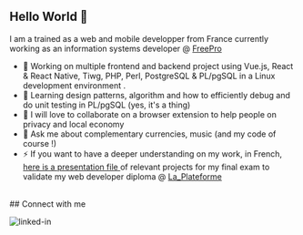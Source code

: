 

<!--
**gaspard-lonchampt/gaspard-lonchampt** is a ✨ _special_ ✨ repository because its `README.md` (this file) appears on your GitHub profile.

Here are some ideas to get you started:

- 🔭 I’m currently working on ...
- 🌱 I’m currently learning ...
- 👯 I’m looking to collaborate on ...
- 🤔 I’m looking for help with ...
- 💬 Ask me about ...
- 📫 How to reach me: ...
- 😄 Pronouns: ...
- ⚡ Fun fact: ...
-->

## Hello World 👋

I am a trained as a web and mobile developper from France currently working as an information systems developer @ [FreePro](https://pro.free.fr/)

- 🔭 Working on multiple frontend and backend project using Vue.js, React & React Native, Tiwg, PHP, Perl, PostgreSQL & PL/pgSQL in a Linux development environment . 
- 🌱 Learning design patterns, algorithm and how to efficiently debug and do unit testing in PL/pgSQL (yes, it's a thing) 
- 👯 I will love to collaborate on a browser extension to help people on privacy and local economy
- 💬 Ask me about complementary currencies, music (and my code of course !) 
- ⚡ If you want to have a deeper understanding on my work, in French, [here is a presentation file ](https://github.com/gaspard-lonchampt/CS2-DPP) of relevant projects for my final exam to validate my web developer diploma @ [La_Plateforme](https://laplateforme.io/)

<br>## Connect with me

[<img align="left" alt="linked-in" src="https://img.shields.io/badge/linkedin-%230077B5.svg?&style=for-the-badge&logo=linkedin&logoColor=white" />](www.linkedin.com/in/gaspard-lonchampt)

